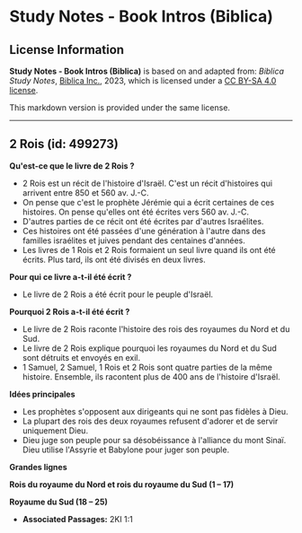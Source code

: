 # Study Notes - Book Intros (Biblica)

## License Information

**Study Notes - Book Intros (Biblica)** is based on and adapted from: _Biblica Study Notes_, [Biblica Inc.](https://www.biblica.com/), 2023, which is licensed under a [CC BY-SA 4.0 license](https://creativecommons.org/licenses/by-sa/4.0/legalcode.en).

This markdown version is provided under the same license.



--------------------------------

## 2 Rois (id: 499273)

**Qu'est\-ce que le livre de 2 Rois ?**

* 2 Rois est un récit de l'histoire d'Israël. C'est un récit d'histoires qui arrivent entre 850 et 560 av. J.\-C.
* On pense que c'est le prophète Jérémie qui a écrit certaines de ces histoires. On pense qu'elles ont été écrites vers 560 av. J.\-C.
* D'autres parties de ce récit ont été écrites par d'autres Israélites.
* Ces histoires ont été passées d'une génération à l'autre dans des familles israélites et juives pendant des centaines d'années.
* Les livres de 1 Rois et 2 Rois formaient un seul livre quand ils ont été écrits. Plus tard, ils ont été divisés en deux livres.

**Pour qui ce livre a\-t\-il été écrit ?**

* Le livre de 2 Rois a été écrit pour le peuple d'Israël.

**Pourquoi 2 Rois a\-t\-il été écrit ?**

* Le livre de 2 Rois raconte l'histoire des rois des royaumes du Nord et du Sud.
* Le livre de 2 Rois explique pourquoi les royaumes du Nord et du Sud sont détruits et envoyés en exil.
* 1 Samuel, 2 Samuel, 1 Rois et 2 Rois sont quatre parties de la même histoire. Ensemble, ils racontent plus de 400 ans de l'histoire d'Israël.

**Idées principales**

* Les prophètes s'opposent aux dirigeants qui ne sont pas fidèles à Dieu.
* La plupart des rois des deux royaumes refusent d'adorer et de servir uniquement Dieu.
* Dieu juge son peuple pour sa désobéissance à l'alliance du mont Sinaï. Dieu utilise l'Assyrie et Babylone pour juger son peuple.

**Grandes lignes**

**Rois du royaume du Nord et rois du royaume du Sud (1 – 17\)**

**Royaume du Sud (18 – 25\)**

* **Associated Passages:** 2KI 1:1

